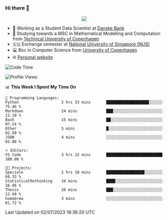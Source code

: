 ### Hi there 👋

<p align="center">
  <img src="https://media4.giphy.com/media/3ohzdKy5Z8TChSDuiA/giphy.gif?cid=ecf05e47r69cojk56gup9q8mep9liy48s94dn2uxsfh6fv39&rid=giphy.gif&ct=g" />
</p>

* 🏦 Working as a Student Data Scientist at [Danske Bank](https://danskebank.dk)
* 🧮 Studying towards a MSC in Mathematical Modelling and Computation from [Technical University of Copenhagen](https://www.dtu.dk)
* 🇸🇬 Exchange semester at [National University of Singapore (NUS)](https://www.nus.edu.sg)
* 💻 Bsc in Computer Science from [University of Copenhagen](https://www.ku.dk/english/)
* 🌐 [Personal website](https://fiskehandleren.github.io/carl-website/) 

<!--START_SECTION:waka-->
![Code Time](http://img.shields.io/badge/Code%20Time-394%20hrs%2022%20mins-blue)

![Profile Views](http://img.shields.io/badge/Profile%20Views-0-blue)

📊 **This Week I Spent My Time On** 

```text
💬 Programming Languages: 
Python                   2 hrs 33 mins       ███████████████████░░░░░░   75.46 % 
Markdown                 24 mins             ███░░░░░░░░░░░░░░░░░░░░░░   12.10 % 
Bash                     15 mins             ██░░░░░░░░░░░░░░░░░░░░░░░   07.54 % 
Other                    5 mins              █░░░░░░░░░░░░░░░░░░░░░░░░   02.50 % 
JSON                     4 mins              ░░░░░░░░░░░░░░░░░░░░░░░░░   02.00 % 

🔥 Editors: 
VS Code                  3 hrs 22 mins       █████████████████████████   100.00 % 

🐱‍💻 Projects: 
Speciale                 2 hrs 18 mins       █████████████████░░░░░░░░   68.33 % 
StatisticalRethinking    34 mins             ████░░░░░░░░░░░░░░░░░░░░░   16.96 % 
Thesis                   26 mins             ███░░░░░░░░░░░░░░░░░░░░░░   12.99 % 
homebrew                 3 mins              ░░░░░░░░░░░░░░░░░░░░░░░░░   01.72 % 
```


 Last Updated on 02/07/2023 18:36:20 UTC
<!--END_SECTION:waka-->
